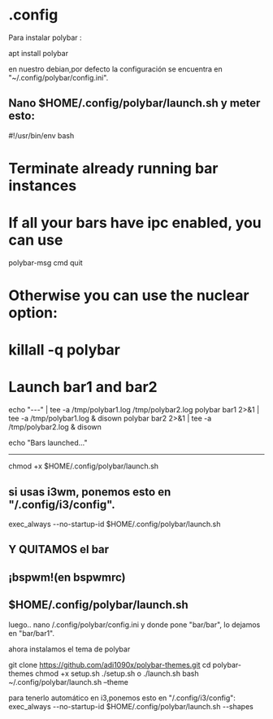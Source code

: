 # .config
Para instalar polybar :

apt install polybar

en nuestro debian,por defecto la configuración se encuentra en "~/.config/polybar/config.ini".

Nano $HOME/.config/polybar/launch.sh y meter esto:
------------------------------------------------------------------------------------
#!/usr/bin/env bash

# Terminate already running bar instances
# If all your bars have ipc enabled, you can use 
polybar-msg cmd quit
# Otherwise you can use the nuclear option:
# killall -q polybar

# Launch bar1 and bar2
echo "---" | tee -a /tmp/polybar1.log /tmp/polybar2.log
polybar bar1 2>&1 | tee -a /tmp/polybar1.log & disown
polybar bar2 2>&1 | tee -a /tmp/polybar2.log & disown

echo "Bars launched..."

------------------------------------------------------------------------------------
chmod +x $HOME/.config/polybar/launch.sh

si usas i3wm, ponemos esto en "/.config/i3/config".
------------------------------------------------------------------------------------
exec_always --no-startup-id $HOME/.config/polybar/launch.sh

Y QUITAMOS el bar
------------------------------------------------------------------------------------

¡bspwm!(en bspwmrc)
------------------------------------------------------------------------------------
$HOME/.config/polybar/launch.sh
------------------------------------------------------------------------------------



luego..
nano /.config/polybar/config.ini y donde pone "bar/bar", lo dejamos en "bar/bar1".


ahora instalamos el tema de polybar 

git clone https://github.com/adi1090x/polybar-themes.git
cd polybar-themes
chmod +x setup.sh
./setup.sh o ./launch.sh
bash ~/.config/polybar/launch.sh –theme

para tenerlo automático en i3,ponemos esto en "/.config/i3/config":
exec_always --no-startup-id $HOME/.config/polybar/launch.sh --shapes
